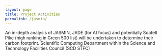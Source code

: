 ```yaml
---
layout: page
title: Project Activities
permalink: /jasmin/
---
```


An in-depth analysis of JASMIN, JADE (for AI focus) and potentially Scafell Pike (high ranking in Green 500 list) will be undertaken to determine their carbon footprint.	Scientific Computing Department within the Science and Technology Facilities Council (SCD STFC)
